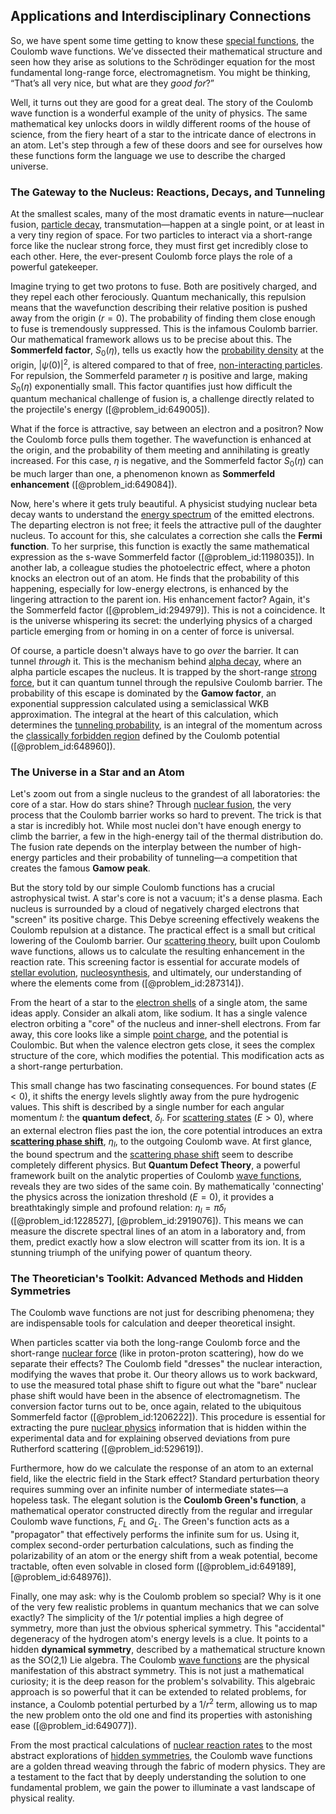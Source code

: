 ## Applications and Interdisciplinary Connections

So, we have spent some time getting to know these [special functions](@article_id:142740), the Coulomb wave functions. We’ve dissected their mathematical structure and seen how they arise as solutions to the Schrödinger equation for the most fundamental long-range force, electromagnetism. You might be thinking, “That’s all very nice, but what are they *good for*?”

Well, it turns out they are good for a great deal. The story of the Coulomb wave function is a wonderful example of the unity of physics. The same mathematical key unlocks doors in wildly different rooms of the house of science, from the fiery heart of a star to the intricate dance of electrons in an atom. Let's step through a few of these doors and see for ourselves how these functions form the language we use to describe the charged universe.

### The Gateway to the Nucleus: Reactions, Decays, and Tunneling

At the smallest scales, many of the most dramatic events in nature—nuclear fusion, [particle decay](@article_id:159444), transmutation—happen at a single point, or at least in a very tiny region of space. For two particles to interact via a short-range force like the nuclear strong force, they must first get incredibly close to each other. Here, the ever-present Coulomb force plays the role of a powerful gatekeeper.

Imagine trying to get two protons to fuse. Both are positively charged, and they repel each other ferociously. Quantum mechanically, this repulsion means that the wavefunction describing their relative position is pushed away from the origin ($r=0$). The probability of finding them close enough to fuse is tremendously suppressed. This is the infamous Coulomb barrier. Our mathematical framework allows us to be precise about this. The **Sommerfeld factor**, $S_0(\eta)$, tells us exactly how the [probability density](@article_id:143372) at the origin, $|\psi(0)|^2$, is altered compared to that of free, [non-interacting particles](@article_id:151828). For repulsion, the Sommerfeld parameter $\eta$ is positive and large, making $S_0(\eta)$ exponentially small. This factor quantifies just how difficult the quantum mechanical challenge of fusion is, a challenge directly related to the projectile's energy ([@problem_id:649005]).

What if the force is attractive, say between an electron and a positron? Now the Coulomb force pulls them together. The wavefunction is enhanced at the origin, and the probability of them meeting and annihilating is greatly increased. For this case, $\eta$ is negative, and the Sommerfeld factor $S_0(\eta)$ can be much larger than one, a phenomenon known as **Sommerfeld enhancement** ([@problem_id:649084]).

Now, here's where it gets truly beautiful. A physicist studying nuclear beta decay wants to understand the [energy spectrum](@article_id:181286) of the emitted electrons. The departing electron is not free; it feels the attractive pull of the daughter nucleus. To account for this, she calculates a correction she calls the **Fermi function**. To her surprise, this function is exactly the same mathematical expression as the s-wave Sommerfeld factor ([@problem_id:1198035]). In another lab, a colleague studies the photoelectric effect, where a photon knocks an electron out of an atom. He finds that the probability of this happening, especially for low-energy electrons, is enhanced by the lingering attraction to the parent ion. His enhancement factor? Again, it's the Sommerfeld factor ([@problem_id:294979]). This is not a coincidence. It is the universe whispering its secret: the underlying physics of a charged particle emerging from or homing in on a center of force is universal.

Of course, a particle doesn't always have to go *over* the barrier. It can tunnel *through* it. This is the mechanism behind [alpha decay](@article_id:145067), where an alpha particle escapes the nucleus. It is trapped by the short-range [strong force](@article_id:154316), but it can quantum tunnel through the repulsive Coulomb barrier. The probability of this escape is dominated by the **Gamow factor**, an exponential suppression calculated using a semiclassical WKB approximation. The integral at the heart of this calculation, which determines the [tunneling probability](@article_id:149842), is an integral of the momentum across the [classically forbidden region](@article_id:148569) defined by the Coulomb potential ([@problem_id:648960]).

### The Universe in a Star and an Atom

Let's zoom out from a single nucleus to the grandest of all laboratories: the core of a star. How do stars shine? Through [nuclear fusion](@article_id:138818), the very process that the Coulomb barrier works so hard to prevent. The trick is that a star is incredibly hot. While most nuclei don't have enough energy to climb the barrier, a few in the high-energy tail of the thermal distribution do. The fusion rate depends on the interplay between the number of high-energy particles and their probability of tunneling—a competition that creates the famous **Gamow peak**.

But the story told by our simple Coulomb functions has a crucial astrophysical twist. A star's core is not a vacuum; it's a dense plasma. Each nucleus is surrounded by a cloud of negatively charged electrons that "screen" its positive charge. This Debye screening effectively weakens the Coulomb repulsion at a distance. The practical effect is a small but critical lowering of the Coulomb barrier. Our [scattering theory](@article_id:142982), built upon Coulomb wave functions, allows us to calculate the resulting enhancement in the reaction rate. This screening factor is essential for accurate models of [stellar evolution](@article_id:149936), [nucleosynthesis](@article_id:161093), and ultimately, our understanding of where the elements come from ([@problem_id:287314]).

From the heart of a star to the [electron shells](@article_id:270487) of a single atom, the same ideas apply. Consider an alkali atom, like sodium. It has a single valence electron orbiting a "core" of the nucleus and inner-shell electrons. From far away, this core looks like a simple [point charge](@article_id:273622), and the potential is Coulombic. But when the valence electron gets close, it sees the complex structure of the core, which modifies the potential. This modification acts as a short-range perturbation.

This small change has two fascinating consequences. For bound states ($E \lt 0$), it shifts the energy levels slightly away from the pure hydrogenic values. This shift is described by a single number for each angular momentum $l$: the **quantum defect**, $\delta_l$. For [scattering states](@article_id:150474) ($E \gt 0$), where an external electron flies past the ion, the core potential introduces an extra **[scattering phase shift](@article_id:146090)**, $\eta_l$, to the outgoing Coulomb wave. At first glance, the bound spectrum and the [scattering phase shift](@article_id:146090) seem to describe completely different physics. But **Quantum Defect Theory**, a powerful framework built on the analytic properties of Coulomb [wave functions](@article_id:201220), reveals they are two sides of the same coin. By mathematically 'connecting' the physics across the ionization threshold ($E=0$), it provides a breathtakingly simple and profound relation: $\eta_l = \pi \delta_l$ ([@problem_id:1228527], [@problem_id:2919076]). This means we can measure the discrete spectral lines of an atom in a laboratory and, from them, predict exactly how a slow electron will scatter from its ion. It is a stunning triumph of the unifying power of quantum theory.

### The Theoretician's Toolkit: Advanced Methods and Hidden Symmetries

The Coulomb wave functions are not just for describing phenomena; they are indispensable tools for calculation and deeper theoretical insight.

When particles scatter via both the long-range Coulomb force and the short-range [nuclear force](@article_id:153732) (like in proton-proton scattering), how do we separate their effects? The Coulomb field "dresses" the nuclear interaction, modifying the waves that probe it. Our theory allows us to work backward, to use the measured total phase shift to figure out what the "bare" nuclear phase shift would have been in the absence of electromagnetism. The conversion factor turns out to be, once again, related to the ubiquitous Sommerfeld factor ([@problem_id:1206222]). This procedure is essential for extracting the pure [nuclear physics](@article_id:136167) information that is hidden within the experimental data and for explaining observed deviations from pure Rutherford scattering ([@problem_id:529619]).

Furthermore, how do we calculate the response of an atom to an external field, like the electric field in the Stark effect? Standard perturbation theory requires summing over an infinite number of intermediate states—a hopeless task. The elegant solution is the **Coulomb Green's function**, a mathematical operator constructed directly from the regular and irregular Coulomb wave functions, $F_L$ and $G_L$. The Green's function acts as a "propagator" that effectively performs the infinite sum for us. Using it, complex second-order perturbation calculations, such as finding the polarizability of an atom or the energy shift from a weak potential, become tractable, often even solvable in closed form ([@problem_id:649189], [@problem_id:648976]).

Finally, one may ask: why is the Coulomb problem so special? Why is it one of the very few realistic problems in quantum mechanics that we can solve exactly? The simplicity of the $1/r$ potential implies a high degree of symmetry, more than just the obvious spherical symmetry. This "accidental" degeneracy of the hydrogen atom's energy levels is a clue. It points to a hidden **dynamical symmetry**, described by a mathematical structure known as the SO(2,1) Lie algebra. The Coulomb [wave functions](@article_id:201220) are the physical manifestation of this abstract symmetry. This is not just a mathematical curiosity; it is the deep reason for the problem's solvability. This algebraic approach is so powerful that it can be extended to related problems, for instance, a Coulomb potential perturbed by a $1/r^2$ term, allowing us to map the new problem onto the old one and find its properties with astonishing ease ([@problem_id:649077]).

From the most practical calculations of [nuclear reaction rates](@article_id:161156) to the most abstract explorations of [hidden symmetries](@article_id:146828), the Coulomb wave functions are a golden thread weaving through the fabric of modern physics. They are a testament to the fact that by deeply understanding the solution to one fundamental problem, we gain the power to illuminate a vast landscape of physical reality.